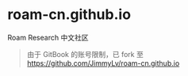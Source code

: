 # roam-cn.github.io

Roam Research 中文社区

> 由于 GitBook 的账号限制，已 fork 至 https://github.com/JimmyLv/roam-cn.github.io

